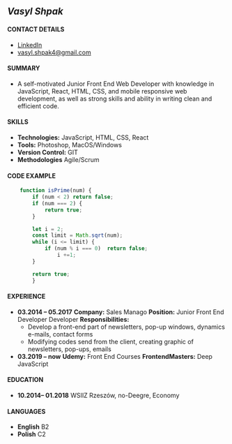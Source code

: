 ## *Vasyl Shpak*

#### CONTACT DETAILS
* [LinkedIn](https://www.linkedin.com/in/vasyl-shpak-32b706149/)
* vasyl.shpak4@gmail.com

#### SUMMARY
* A self-motivated Junior Front End Web Developer with knowledge in
JavaScript, React, HTML, CSS, and mobile responsive web development, as well as strong skills and ability in writing clean and efficient code.

#### SKILLS
* **Technologies:** JavaScript, HTML, CSS, React
* **Tools:** Photoshop, MacOS/Windows
* **Version Control:** GIT
* **Methodologies** Agile/Scrum

#### CODE EXAMPLE
```javascript
    function isPrime(num) {
        if (num < 2) return false;
        if (num === 2) {
            return true;
        }

        let i = 2;
        const limit = Math.sqrt(num);
        while (i <= limit) {
            if (num % i === 0)  return false;
                i +=1;
        }

        return true;
        }
```
#### EXPERIENCE

* **03.2014 – 05.2017**
    **Company:** Sales Manago
	**Position:** Junior Front End Developer Developer
	**Responsibilities:**
	* Develop a front-end part of newsletters, pop-up windows, dynamics e-mails, contact forms
    * Modifying codes send from the client, creating graphic of newsletters, pop-ups, emails
* **03.2019 – now**
    **Udemy:** Front End Courses
    **FrontendMasters:** Deep JavaScript

#### EDUCATION
* **10.2014– 01.2018** WSIIZ Rzeszów, no-Deegre, Economy

#### LANGUAGES
* **English** B2
* **Polish** C2